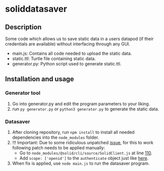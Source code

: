 # soliddatasaver
## Description
Some code which allows us to save static data in a users datapod (if their credentials are available) without interfacing through any GUI.
- main.js: Contains all code needed to upload the static data.
- static.ttl: Turtle file containing static data.
- generator.py: Python script used to generate static.ttl.

## Installation and usage

### Generator tool

1. Go into generator.py and edit the program parameters to your liking.
2. run `py generator.py` or `python3 generator.py` to generate the static data.

### Datasaver

1. After cloning repository, run `npm install` to install all needed dependencies into the `node_modules` folder.
2. !!! Important: Due to some ridiculous unpatched [issue](https://github.com/solid/solid-cli/issues/15), for this to work following patch needs to be applied manually:
    - Go to `node_modules/@solid/cli/source/SolidClient.js` at line [110](https://github.com/solid/solid-cli/blob/4cf28cb271aa5de23fcff6e4d11ce1be48e48d19/src/SolidClient.js#L110).
    - Add `scope: ['openid']` to the `authenticate` object just like [here](https://github.com/solid/oidc-rp/blob/master/src/RelyingParty.js#L68).
3. When fix is applied, use `node main.js` to run the datasaver program.